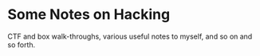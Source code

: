 Some Notes on Hacking
=====================

CTF and box walk-throughs, various useful notes to myself, and so on and so forth.
